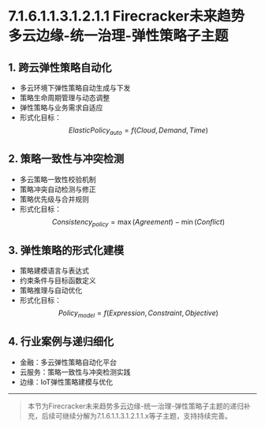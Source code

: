 # 7.1.6.1.1.3.1.2.1.1 Firecracker未来趋势多云边缘-统一治理-弹性策略子主题

## 1. 跨云弹性策略自动化

- 多云环境下弹性策略自动生成与下发
- 策略生命周期管理与动态调整
- 弹性策略与业务需求自适应
- 形式化目标：
$$ElasticPolicy_{auto} = f(Cloud, Demand, Time)$$

## 2. 策略一致性与冲突检测

- 多云策略一致性校验机制
- 策略冲突自动检测与修正
- 策略优先级与合并规则
- 形式化目标：
$$Consistency_{policy} = \max (Agreement) - \min (Conflict)$$

## 3. 弹性策略的形式化建模

- 策略建模语言与表达式
- 约束条件与目标函数定义
- 策略推理与自动优化
- 形式化目标：
$$Policy_{model} = f(Expression, Constraint, Objective)$$

## 4. 行业案例与递归细化

- 金融：多云弹性策略自动化平台
- 云服务：策略一致性与冲突检测实践
- 边缘：IoT弹性策略建模与优化

---
> 本节为Firecracker未来趋势多云边缘-统一治理-弹性策略子主题的递归补充，后续可继续分解为7.1.6.1.1.3.1.2.1.1.x等子主题，支持持续完善。
